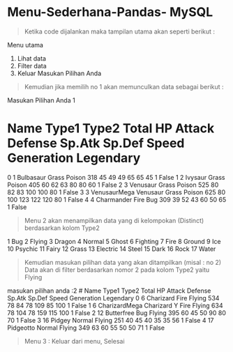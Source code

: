 # Menu-Sederhana-Pandas- MySQL

> Ketika code dijalankan maka tampilan utama akan seperti berikut :

Menu utama
 1. Lihat data
 2. Filter data
 3. Keluar
 Masukan Pilihan Anda
 
>  Kemudian jika memilih no 1 akan memunculkan data sebagai berikut :
 
 Masukan Pilihan Anda 1
   #                   Name  Type1   Type2  Total  HP  Attack  Defense  Sp.Atk  Sp.Def  Speed  Generation Legendary
0  1              Bulbasaur  Grass  Poison    318  45      49       49      65      65     45           1     False
1  2                Ivysaur  Grass  Poison    405  60      62       63      80      80     60           1     False
2  3               Venusaur  Grass  Poison    525  80      82       83     100     100     80           1     False
3  3  VenusaurMega Venusaur  Grass  Poison    625  80     100      123     122     120     80           1     False
4  4             Charmander   Fire     Bug    309  39      52       43      60      50     65           1     False

> Menu 2 akan menampilkan data yang di kelompokan (Distinct) berdasarkan kolom Type2

1        Bug
2     Flying
3     Dragon
4     Normal
5      Ghost
6   Fighting
7       Fire
8     Ground
9        Ice
10   Psychic
11     Fairy
12     Grass
13  Electric
14     Steel
15      Dark
16      Rock
17     Water

> Kemudian masukan pilihan data yang akan ditampilkan (misal : no 2)
> Data akan di filter berdasarkan nomor 2 pada kolom Type2 yaitu Flying

masukan pilihan anda :2
    #                       Name   Type1   Type2  Total  HP  Attack  Defense  Sp.Atk  Sp.Def  Speed  Generation Legendary
0   6                  Charizard    Fire  Flying    534  78      84       78     109      85    100           1     False
1   6  CharizardMega Charizard Y    Fire  Flying    634  78     104       78     159     115    100           1     False
2  12                 Butterfree     Bug  Flying    395  60      45       50      90      80     70           1     False
3  16                     Pidgey  Normal  Flying    251  40      45       40      35      35     56           1     False
4  17                  Pidgeotto  Normal  Flying    349  63      60       55      50      50     71           1     False

> Menu 3 : Keluar dari menu, Selesai


